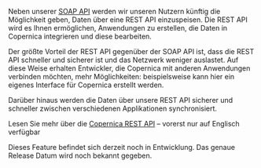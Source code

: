 Neben unserer [SOAP
API](https://www.copernica.com/de/support/soap-api-dokumentation "SOAP API")
werden wir unseren Nutzern künftig die Möglichkeit geben, Daten über
eine REST API einzuspeisen. Die REST API wird es Ihnen ermöglichen,
Anwendungen zu erstellen, die Daten in Copernica integrieren und diese
bearbeiten.

Der größte Vorteil der REST API gegenüber der SOAP API ist, dass die
REST API schneller und sicherer ist und das Netzwerk weniger auslastet.
Auf diese Weise erhalten Entwickler, die Copernica mit anderen
Anwendungen verbinden möchten, mehr Möglichkeiten: beispielsweise kann
hier ein eigenes Interface für Copernica erstellt werden.

Darüber hinaus werden die Daten über unsere REST API sicherer und
schneller zwischen verschiedenen Applikationen synchronisiert.

Lesen Sie mehr über die [Copernica REST
API](https://www.copernica.com/de/support/setting-up-copernica-rest-service "Copernica REST API")
– vorerst nur auf Englisch verfügbar

Dieses Feature befindet sich derzeit noch in Entwicklung. Das genaue
Release Datum wird noch bekannt gegeben.
